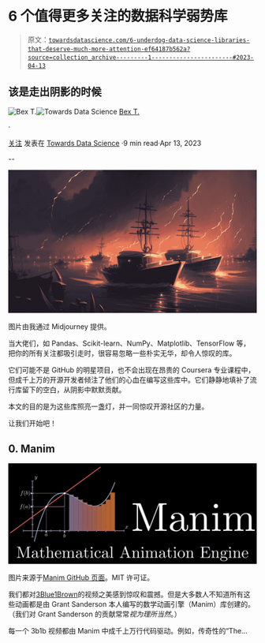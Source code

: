 # 6 个值得更多关注的数据科学弱势库

> 原文：[`towardsdatascience.com/6-underdog-data-science-libraries-that-deserve-much-more-attention-ef64187b562a?source=collection_archive---------1-----------------------#2023-04-13`](https://towardsdatascience.com/6-underdog-data-science-libraries-that-deserve-much-more-attention-ef64187b562a?source=collection_archive---------1-----------------------#2023-04-13)

## 该是走出阴影的时候

[](https://ibexorigin.medium.com/?source=post_page-----ef64187b562a--------------------------------)![Bex T.](https://ibexorigin.medium.com/?source=post_page-----ef64187b562a--------------------------------)[](https://towardsdatascience.com/?source=post_page-----ef64187b562a--------------------------------)![Towards Data Science](https://towardsdatascience.com/?source=post_page-----ef64187b562a--------------------------------) [Bex T.](https://ibexorigin.medium.com/?source=post_page-----ef64187b562a--------------------------------)

·

[关注](https://medium.com/m/signin?actionUrl=https%3A%2F%2Fmedium.com%2F_%2Fsubscribe%2Fuser%2F39db050c2ac2&operation=register&redirect=https%3A%2F%2Ftowardsdatascience.com%2F6-underdog-data-science-libraries-that-deserve-much-more-attention-ef64187b562a&user=Bex+T.&userId=39db050c2ac2&source=post_page-39db050c2ac2----ef64187b562a---------------------post_header-----------) 发表在 [Towards Data Science](https://towardsdatascience.com/?source=post_page-----ef64187b562a--------------------------------) ·9 min read·Apr 13, 2023[](https://medium.com/m/signin?actionUrl=https%3A%2F%2Fmedium.com%2F_%2Fvote%2Ftowards-data-science%2Fef64187b562a&operation=register&redirect=https%3A%2F%2Ftowardsdatascience.com%2F6-underdog-data-science-libraries-that-deserve-much-more-attention-ef64187b562a&user=Bex+T.&userId=39db050c2ac2&source=-----ef64187b562a---------------------clap_footer-----------)

--

[](https://medium.com/m/signin?actionUrl=https%3A%2F%2Fmedium.com%2F_%2Fbookmark%2Fp%2Fef64187b562a&operation=register&redirect=https%3A%2F%2Ftowardsdatascience.com%2F6-underdog-data-science-libraries-that-deserve-much-more-attention-ef64187b562a&source=-----ef64187b562a---------------------bookmark_footer-----------)![](img/d6f92a6487bca58fd3fd8f54669eef08.png)

图片由我通过 Midjourney 提供。

当大佬们，如 Pandas、Scikit-learn、NumPy、Matplotlib、TensorFlow 等，把你的所有关注都吸引走时，很容易忽略一些朴实无华，却令人惊叹的库。

它们可能不是 GitHub 的明星项目，也不会出现在昂贵的 Coursera 专业课程中，但成千上万的开源开发者倾注了他们的心血在编写这些库中。它们静静地填补了流行库留下的空白，从阴影中默默贡献。

本文的目的是为这些库照亮一盏灯，并一同惊叹开源社区的力量。

让我们开始吧！

## 0\. Manim

![](img/123157ca03fc7bd4ba55e2bfa1898e1a.png)

图片来源于[Manim GitHub 页面](https://github.com/3b1b/manim)。MIT 许可证。

我们都对[3Blue1Brown](https://www.youtube.com/c/3blue1brown)的视频之美感到惊叹和震撼。但是大多数人不知道所有这些动画都是由 Grant Sanderson 本人编写的数学动画引擎（Manim）库创建的。（我们对 Grant Sanderson 的贡献常常*视为理所当然*。）

每一个 3b1b 视频都由 Manim 中成千上万行代码驱动。例如，传奇性的“The…
